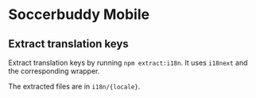 # Soccerbuddy Mobile

## Extract translation keys

Extract translation keys by running `npm extract:i18n`.
It uses `i18next` and the corresponding wrapper.

The extracted files are in `i18n/{locale}`.
